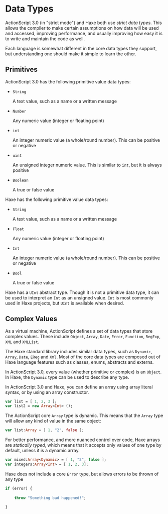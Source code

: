 # Data Types

ActionScript 3.0 (in "strict mode") and Haxe both use _strict data types_. This allows the compiler to make certain assumptions on how data will be used and accessed, improving performance, and usually improving how easy it is to write and maintain the code as well.

Each language is somewhat different in the core data types they support, but understanding one should make it simple to learn the other.

## Primitives

ActionScript 3.0 has the following primitive value data types:

 * `String`
    
    A text value, such as a name or a written message
    
 * `Number`
    
    Any numeric value (integer or floating point)
    
 * `int`
    
    An integer numeric value (a whole/round number). This can be positive or negative
    
 * `uint`
    
    An unsigned integer numeric value. This is similar to `int`, but it is always positive
    
 * `Boolean`
    
    A true or false value
    
Haxe has the following primitive value data types:
    
 * `String`
    
    A text value, such as a name or a written message
    
 * `Float`
    
    Any numeric value (integer or floating point)
    
 * `Int`
    
    An integer numeric value (a whole/round number). This can be positive or negative
    
 * `Bool`
    
    A true or false value
    
Haxe has a `UInt` abstract type. Though it is not a primitive data type, it can be used to interpret an `Int` as an unsigned value. `Int` is most commonly used in Haxe projects, but `UInt` is available when desired.

## Complex Values

As a virtual machine, ActionScript defines a set of data types that store complex values. These include `Object`, `Array`, `Date`, `Error`, `Function`, `RegExp`, `XML` and `XMLList`.

The Haxe standard library includes similar data types, such as `Dynamic`, `Array`, `Date`, `EReg` and `Xml`. Most of the core data types are composed out of Haxe language features such as classes, enums, abstracts and externs.

In ActionScript 3.0, every value (whether primitive or complex) is an `Object`. In Haxe, the `Dynamic` type can be used to describe any type.

In ActionScript 3.0 and Haxe, you can define an array using array literal syntax, or by using an array constructor.

```haxe
var list = [ 1, 2, 3 ];
var list2 = new Array<Int> ();
```

The ActionScript core `Array` type is dynamic. This means that the `Array` type will allow any kind of value in the same object:

```ActionScript
var list:Array = [ 1, "2", false ];
```

For better performance, and more nuanced control over code, Haxe arrays are _statically typed_, which means that it accepts only values of one type by default, unless it is a dynamic array.

```haxe
var mixed:Array<Dynamic> = [ 1, "2", false ];
var integers:Array<Int> = [ 1, 2, 3];
```

Haxe does not include a core `Error` type, but allows errors to be thrown of any type

```haxe
if (error) {
    
    throw "Something bad happened!";
    
}
```
